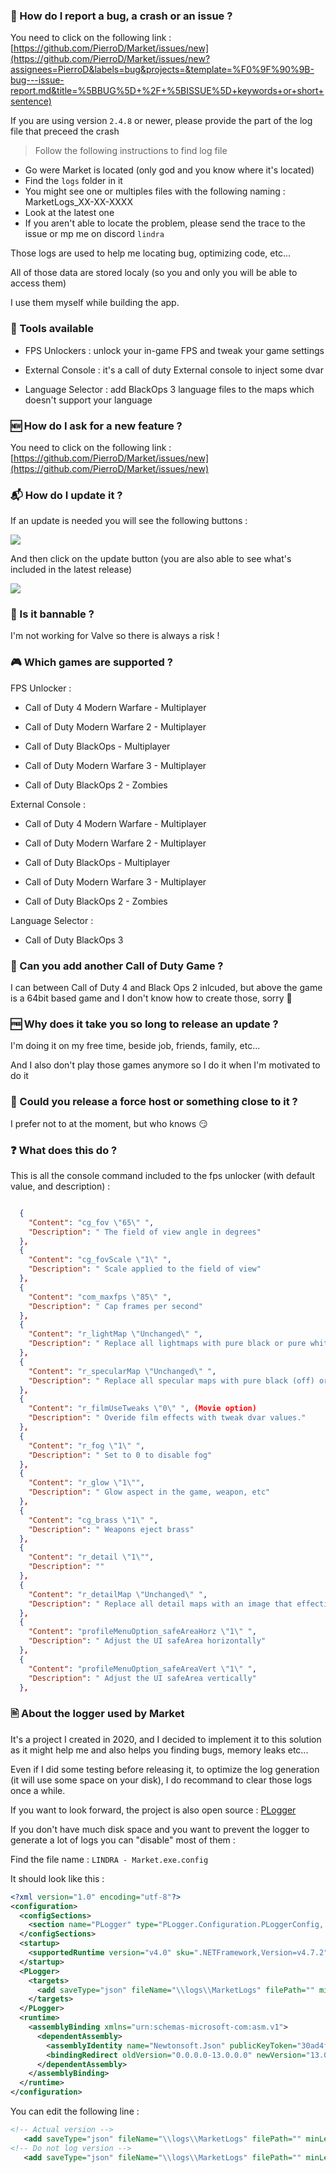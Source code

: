 ### 🐛 How do I report a bug, a crash or an issue  ? 

You need to click on the following link : [https://github.com/PierroD/Market/issues/new](https://github.com/PierroD/Market/issues/new?assignees=PierroD&labels=bug&projects=&template=%F0%9F%90%9B-bug---issue-report.md&title=%5BBUG%5D+%2F+%5BISSUE%5D+keywords+or+short+sentence)

If you are using version `2.4.8` or newer, please provide the part of the log file that preceed the crash

> Follow the following instructions to find log file

- Go were Market is located (only god and you know where it's located)
- Find the `logs` folder in it
- You might see one or multiples files with the following naming : MarketLogs_XX-XX-XXXX
- Look at the latest one
- If you aren't able to locate the problem, please send the trace to the issue or mp me on discord `lindra`

Those logs are used to help me locating bug, optimizing code, etc... 

All of those data are stored localy (so you and only you will be able to access them)

I use them myself while building the app.

### 🔧 Tools available

- FPS Unlockers : unlock your in-game FPS and tweak your game settings

- External Console : it's a call of duty External console to inject some dvar

- Language Selector : add BlackOps 3 language files to the maps which doesn't support your language


### 🆕 How do I ask for a new feature ?

You need to click on the following link : [https://github.com/PierroD/Market/issues/new](https://github.com/PierroD/Market/issues/new)

### 📬 How do I update it ?

If an update is needed you will see the following buttons :

![](../_images/Update1.png)

And then click on the update button (you are also able to see what's included in the latest release)

![](../_images/Update2.png)

### 🛑 Is it bannable ?

I'm not working for Valve so there is always a risk !

### 🎮 Which games are supported ?

FPS Unlocker :

- Call of Duty 4 Modern Warfare - Multiplayer

- Call of Duty Modern Warfare 2 - Multiplayer

- Call of Duty BlackOps - Multiplayer

- Call of Duty Modern Warfare 3 - Multiplayer

- Call of Duty BlackOps 2 - Zombies

External Console :

- Call of Duty 4 Modern Warfare - Multiplayer

- Call of Duty Modern Warfare 2 - Multiplayer

- Call of Duty BlackOps - Multiplayer

- Call of Duty Modern Warfare 3 - Multiplayer

- Call of Duty BlackOps 2 - Zombies

Language Selector :

-  Call of Duty BlackOps 3

### 🤦 Can you add another Call of Duty Game ?

I can between Call of Duty 4 and Black Ops 2 inlcuded, but above the game is a 64bit based game and I don't know how to create those, sorry 🥲

### 🆓 Why does it take you so long to release an update ? 

I'm doing it on my free time, beside job, friends, family, etc...

And I also don't play those games anymore so I do it when I'm motivated to do it

### 🤔 Could you release a force host or something close to it ?

I prefer not to at the moment, but who knows 😏


### ❓ What does this do ?

This is all the console command included to the fps unlocker (with default value, and description) :

```json

  {
    "Content": "cg_fov \"65\" ",
    "Description": " The field of view angle in degrees"
  },
  {
    "Content": "cg_fovScale \"1\" ",
    "Description": " Scale applied to the field of view"
  },
  {
    "Content": "com_maxfps \"85\" ",
    "Description": " Cap frames per second"
  },
  {
    "Content": "r_lightMap \"Unchanged\" ",
    "Description": " Replace all lightmaps with pure black or pure white"
  },
  {
    "Content": "r_specularMap \"Unchanged\" ",
    "Description": " Replace all specular maps with pure black (off) or pure white (super shiny)"
  },
  {
    "Content": "r_filmUseTweaks \"0\" ", (Movie option)
    "Description": " Overide film effects with tweak dvar values."
  },
  {
    "Content": "r_fog \"1\" ",
    "Description": " Set to 0 to disable fog"
  },
  {
    "Content": "r_glow \"1\"",
    "Description": " Glow aspect in the game, weapon, etc"
  },
  {
    "Content": "cg_brass \"1\" ",
    "Description": " Weapons eject brass"
  },
  {
    "Content": "r_detail \"1\"",
    "Description": ""
  },
  {
    "Content": "r_detailMap \"Unchanged\" ",
    "Description": " Replace all detail maps with an image that effectively disables them"
  },
  {
    "Content": "profileMenuOption_safeAreaHorz \"1\" ",
    "Description": " Adjust the UI safeArea horizontally"
  },
  {
    "Content": "profileMenuOption_safeAreaVert \"1\" ",
    "Description": " Adjust the UI safeArea vertically"
  },
```

### 🖹 About the logger used by Market

It's a project I created in 2020, and I decided to implement it to this solution as it might help me and also helps you finding bugs, memory leaks etc...

Even if I did some testing before releasing it, to optimize the log generation (it will use some space on your disk), I do recommand to clear those logs once a while.

If you want to look forward, the project is also open source : [PLogger](https://github.com/pierrod/plogger)

If you don't have much disk space and you want to prevent the logger to generate a lot of logs you can "disable" most of them :

Find the file name : `LINDRA - Market.exe.config`

It should look like this :

```xml
<?xml version="1.0" encoding="utf-8"?>
<configuration>
  <configSections>
    <section name="PLogger" type="PLogger.Configuration.PLoggerConfig, PLogger" />
  </configSections>
  <startup>
    <supportedRuntime version="v4.0" sku=".NETFramework,Version=v4.7.2" />
  </startup>
  <PLogger>
    <targets>
      <add saveType="json" fileName="\\logs\\MarketLogs" filePath="" minLevel="Infos" detailMode="true" activityId="true" />
    </targets>
  </PLogger>
  <runtime>
    <assemblyBinding xmlns="urn:schemas-microsoft-com:asm.v1">
      <dependentAssembly>
        <assemblyIdentity name="Newtonsoft.Json" publicKeyToken="30ad4fe6b2a6aeed" culture="neutral" />
        <bindingRedirect oldVersion="0.0.0.0-13.0.0.0" newVersion="13.0.0.0" />
      </dependentAssembly>
    </assemblyBinding>
  </runtime>
</configuration>
```

You can edit the following line :

```xml
<!-- Actual version -->
   <add saveType="json" fileName="\\logs\\MarketLogs" filePath="" minLevel="Infos" detailMode="true" activityId="true" />
<!-- Do not log version -->
   <add saveType="json" fileName="\\logs\\MarketLogs" filePath="" minLevel="Fatal" detailMode="false" activityId="true" />
```